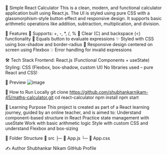 📱 Simple React Calculator
This is a clean, modern, and functional calculator application built using React.js. The UI is styled using pure CSS with a glassmorphism-style button effect and responsive design. It supports basic arithmetic operations like addition, subtraction, multiplication, and division.

🚀 Features
🧮 Supports: +, -, *, /, %
🧹 Clear (C) and backspace (<) functionality
🟰 Equals button to evaluate expressions
✨ Styled with CSS using box-shadow and border-radius
🎯 Responsive design centered on screen using Flexbox
💡 Error handling for invalid expressions


🛠 Tech Stack
Frontend: React.js (Functional Components + useState)
Styling: CSS (Flexbox, box-shadow, custom UI)
No libraries used – pure React and CSS!

📸 Preview
![image](https://github.com/user-attachments/assets/02d9b97f-5cb6-4972-893d-313d9e6df3fe)

🔧 How to Run Locally
git clone https://github.com/shubhankarnikam-45/maths-calculator.git
cd react-calculator
npm install
npm start

🧠 Learning Purpose
This project is created as part of a React learning journey, guided by an online teacher, and is aimed to:
Understand component-based structure in React
Practice state management with useState
Work with basic arithmetic logic
Style with custom CSS and understand Flexbox and box-sizing

📂 Folder Structure
📁 src
 ├─ 📄 App.js
 └─ 📄 App.css

✍️ Author
Shubhankar Nikam
GitHub Profile


